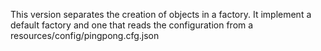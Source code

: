 This version separates the creation of objects in a factory. It implement a default factory and one that reads the configuration from a resources/config/pingpong.cfg.json



